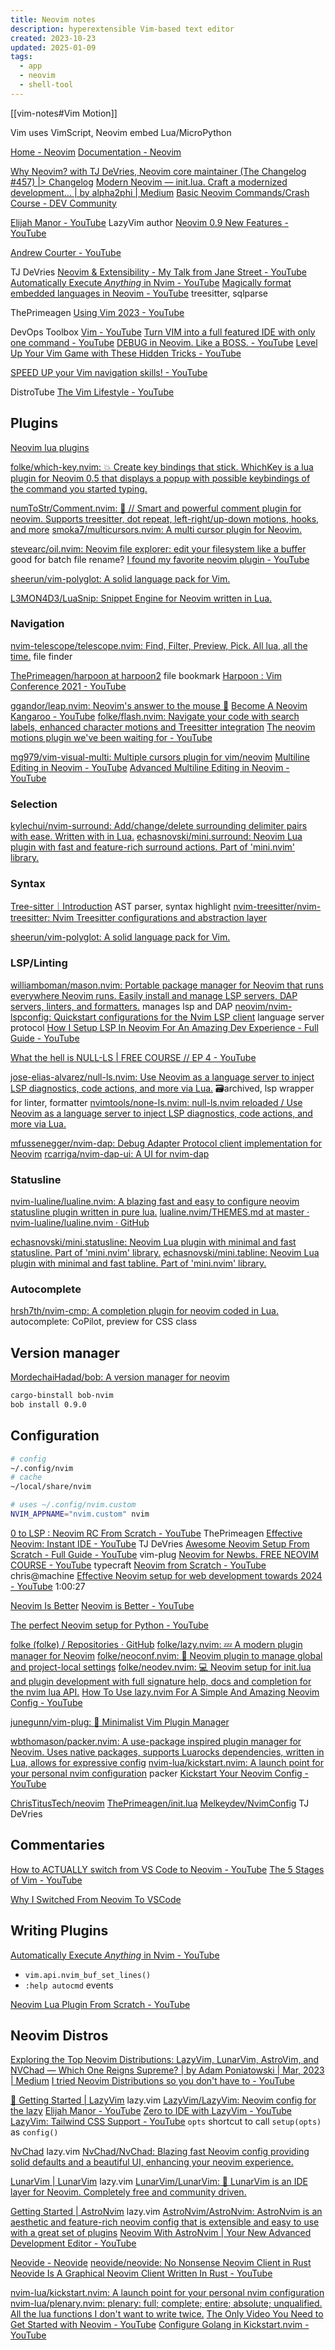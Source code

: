 ```yaml
---
title: Neovim notes
description: hyperextensible Vim-based text editor
created: 2023-10-23
updated: 2025-01-09
tags:
  - app
  - neovim
  - shell-tool
---
```


[[vim-notes#Vim Motion]]

Vim uses VimScript, Neovim embed Lua/MicroPython

[Home - Neovim](https://neovim.io/)
[Documentation - Neovim](https://neovim.io/doc/)

[Why Neovim? with TJ DeVries, Neovim core maintainer (The Changelog #457) |> Changelog](https://changelog.com/podcast/457)
[Modern Neovim — init.lua. Craft a modernized development… | by alpha2phi | Medium](https://alpha2phi.medium.com/modern-neovim-init-lua-ab1220e3ecc1)
[Basic Neovim Commands/Crash Course - DEV Community](https://dev.to/arafat4693/basic-neovim-commands-4hmi)

[Elijah Manor - YouTube](https://www.youtube.com/@ElijahManor) LazyVim author
[Neovim 0.9 New Features - YouTube](https://www.youtube.com/watch?v=3TRouzuWOuQ)

[Andrew Courter - YouTube](https://www.youtube.com/@ascourter)

TJ DeVries
[Neovim & Extensibility - My Talk from Jane Street - YouTube](https://www.youtube.com/watch?v=MQBr9hwf0BY)
[Automatically Execute _Anything_ in Nvim - YouTube](https://www.youtube.com/watch?v=9gUatBHuXE0)
[Magically format embedded languages in Neovim - YouTube](https://www.youtube.com/watch?v=v3o9YaHBM4Q) treesitter, sqlparse

ThePrimeagen
[Using Vim 2023 - YouTube](https://www.youtube.com/watch?v=FrMRyXtiJkc)

DevOps Toolbox
[Vim - YouTube](https://www.youtube.com/playlist?list=PLmcTCfaoOo_grgVqU7UbOx7_RG9kXPgEr)
[Turn VIM into a full featured IDE with only one command - YouTube](https://www.youtube.com/watch?v=Mtgo-nP_r8Y)
[DEBUG in Neovim. Like a BOSS. - YouTube](https://www.youtube.com/watch?v=RziPWdTzSV8)
[Level Up Your Vim Game with These Hidden Tricks - YouTube](https://www.youtube.com/watch?v=ixJWAP1L6jc)

[SPEED UP your Vim navigation skills! - YouTube](https://www.youtube.com/watch?v=GYVbYCST_Yc)

DistroTube
[The Vim Lifestyle - YouTube](https://www.youtube.com/playlist?list=PL5--8gKSku15tivUyt0D-mERePLEzrWUz)

## Plugins

[Neovim lua plugins](https://nvimluau.dev/)

[folke/which-key.nvim: 💥 Create key bindings that stick. WhichKey is a lua plugin for Neovim 0.5 that displays a popup with possible keybindings of the command you started typing.](https://github.com/folke/which-key.nvim)

[numToStr/Comment.nvim: :brain: // Smart and powerful comment plugin for neovim. Supports treesitter, dot repeat, left-right/up-down motions, hooks, and more](https://github.com/numToStr/Comment.nvim)
[smoka7/multicursors.nvim: A multi cursor plugin for Neovim.](https://github.com/smoka7/multicursors.nvim)

[stevearc/oil.nvim: Neovim file explorer: edit your filesystem like a buffer](https://github.com/stevearc/oil.nvim) good for batch file rename?
[I found my favorite neovim plugin - YouTube](https://www.youtube.com/watch?v=93R9Gk_nI2A)

[sheerun/vim-polyglot: A solid language pack for Vim.](https://github.com/sheerun/vim-polyglot)

[L3MON4D3/LuaSnip: Snippet Engine for Neovim written in Lua.](https://github.com/L3MON4D3/LuaSnip)

### Navigation

[nvim-telescope/telescope.nvim: Find, Filter, Preview, Pick. All lua, all the time.](https://github.com/nvim-telescope/telescope.nvim) file finder

[ThePrimeagen/harpoon at harpoon2](https://github.com/ThePrimeagen/harpoon/tree/harpoon2) file bookmark
[Harpoon : Vim Conference 2021 - YouTube](https://www.youtube.com/watch?v=Qnos8aApa9g)

[ggandor/leap.nvim: Neovim's answer to the mouse 🦘](https://github.com/ggandor/leap.nvim)
[Become A Neovim Kangaroo - YouTube](https://www.youtube.com/watch?v=2KLFjhGjmbI)
[folke/flash.nvim: Navigate your code with search labels, enhanced character motions and Treesitter integration](https://github.com/folke/flash.nvim)
[The neovim motions plugin we've been waiting for - YouTube](https://www.youtube.com/watch?v=GcWYUumEsZo)

[mg979/vim-visual-multi: Multiple cursors plugin for vim/neovim](https://github.com/mg979/vim-visual-multi)
[Multiline Editing in Neovim - YouTube](https://www.youtube.com/watch?v=p4D8-brdrZo)
[Advanced Multiline Editing in Neovim - YouTube](https://www.youtube.com/watch?v=N-X_zjU5INs)

### Selection

[kylechui/nvim-surround: Add/change/delete surrounding delimiter pairs with ease. Written with in Lua.](https://github.com/kylechui/nvim-surround)
[echasnovski/mini.surround: Neovim Lua plugin with fast and feature-rich surround actions. Part of 'mini.nvim' library.](https://github.com/echasnovski/mini.surround)

### Syntax

[Tree-sitter｜Introduction](https://tree-sitter.github.io/tree-sitter/) AST parser, syntax highlight
[nvim-treesitter/nvim-treesitter: Nvim Treesitter configurations and abstraction layer](https://github.com/nvim-treesitter/nvim-treesitter)

[sheerun/vim-polyglot: A solid language pack for Vim.](https://github.com/sheerun/vim-polyglot)

### LSP/Linting

[williamboman/mason.nvim: Portable package manager for Neovim that runs everywhere Neovim runs. Easily install and manage LSP servers, DAP servers, linters, and formatters.](https://github.com/williamboman/mason.nvim) manages lsp and DAP
[neovim/nvim-lspconfig: Quickstart configurations for the Nvim LSP client](https://github.com/neovim/nvim-lspconfig) language server protocol
[How I Setup LSP In Neovim For An Amazing Dev Experience - Full Guide - YouTube](https://www.youtube.com/watch?v=NL8D8EkphUw)

[What the hell is NULL-LS | FREE COURSE // EP 4 - YouTube](https://www.youtube.com/watch?v=SxuwQJ0JHMU)

[jose-elias-alvarez/null-ls.nvim: Use Neovim as a language server to inject LSP diagnostics, code actions, and more via Lua.](https://github.com/jose-elias-alvarez/null-ls.nvim) 🗃️archived, lsp wrapper for linter, formatter
[nvimtools/none-ls.nvim: null-ls.nvim reloaded / Use Neovim as a language server to inject LSP diagnostics, code actions, and more via Lua.](https://github.com/nvimtools/none-ls.nvim)

[mfussenegger/nvim-dap: Debug Adapter Protocol client implementation for Neovim](https://github.com/mfussenegger/nvim-dap)
[rcarriga/nvim-dap-ui: A UI for nvim-dap](https://github.com/rcarriga/nvim-dap-ui)

### Statusline

[nvim-lualine/lualine.nvim: A blazing fast and easy to configure neovim statusline plugin written in pure lua.](https://github.com/nvim-lualine/lualine.nvim)
[lualine.nvim/THEMES.md at master · nvim-lualine/lualine.nvim · GitHub](https://github.com/nvim-lualine/lualine.nvim/blob/master/THEMES.md)

[echasnovski/mini.statusline: Neovim Lua plugin with minimal and fast statusline. Part of 'mini.nvim' library.](https://github.com/echasnovski/mini.statusline)
[echasnovski/mini.tabline: Neovim Lua plugin with minimal and fast tabline. Part of 'mini.nvim' library.](https://github.com/echasnovski/mini.tabline)

### Autocomplete

[hrsh7th/nvim-cmp: A completion plugin for neovim coded in Lua.](https://github.com/hrsh7th/nvim-cmp) autocomplete: CoPilot, preview for CSS class

## Version manager

[MordechaiHadad/bob: A version manager for neovim](https://github.com/MordechaiHadad/bob)

```sh
cargo-binstall bob-nvim
bob install 0.9.0
```

## Configuration

```sh
# config
~/.config/nvim
# cache
~/local/share/nvim
```

```sh
# uses ~/.config/nvim.custom
NVIM_APPNAME="nvim.custom" nvim
```

[0 to LSP : Neovim RC From Scratch - YouTube](https://www.youtube.com/watch?v=w7i4amO_zaE) ThePrimeagen
[Effective Neovim: Instant IDE - YouTube](https://www.youtube.com/watch?v=stqUbv-5u2s) TJ DeVries
[Awesome Neovim Setup From Scratch - Full Guide - YouTube](https://www.youtube.com/watch?v=JWReY93Vl6g) vim-plug
[Neovim for Newbs. FREE NEOVIM COURSE - YouTube](https://www.youtube.com/playlist?list=PLsz00TDipIffreIaUNk64KxTIkQaGguqn) typecraft
[Neovim from Scratch - YouTube](https://www.youtube.com/playlist?list=PLhoH5vyxr6Qq41NFL4GvhFp-WLd5xzIzZ) chris@machine
[Effective Neovim setup for web development towards 2024 - YouTube](https://www.youtube.com/watch?v=fFHlfbKVi30) 1:00:27

[Neovim Is Better](https://christitus.com/neovim-is-better/)
[Neovim is Better - YouTube](https://www.youtube.com/watch?v=6VbOLOuiHUI)

[The perfect Neovim setup for Python - YouTube](https://www.youtube.com/watch?v=4BnVeOUeZxc)

[folke (folke) / Repositories · GitHub](https://github.com/folke?tab=repositories&type=source)
[folke/lazy.nvim: 💤 A modern plugin manager for Neovim](https://github.com/folke/lazy.nvim)
[folke/neoconf.nvim: 💼 Neovim plugin to manage global and project-local settings](https://github.com/folke/neoconf.nvim)
[folke/neodev.nvim: 💻 Neovim setup for init.lua and plugin development with full signature help, docs and completion for the nvim lua API.](https://github.com/folke/neodev.nvim)
[How To Use lazy.nvim For A Simple And Amazing Neovim Config - YouTube](https://www.youtube.com/watch?v=6mxWayq-s9I)

[junegunn/vim-plug: :hibiscus: Minimalist Vim Plugin Manager](https://github.com/junegunn/vim-plug)

[wbthomason/packer.nvim: A use-package inspired plugin manager for Neovim. Uses native packages, supports Luarocks dependencies, written in Lua, allows for expressive config](https://github.com/wbthomason/packer.nvim)
[nvim-lua/kickstart.nvim: A launch point for your personal nvim configuration](https://github.com/nvim-lua/kickstart.nvim) packer
[Kickstart Your Neovim Config - YouTube](https://www.youtube.com/watch?v=hnTXJGm8VBA)

[ChrisTitusTech/neovim](https://github.com/ChrisTitusTech/Neovim)
[ThePrimeagen/init.lua](https://github.com/ThePrimeagen/init.lua)
[Melkeydev/NvimConfig](https://github.com/Melkeydev/NvimConfig) TJ DeVries

## Commentaries

[How to ACTUALLY switch from VS Code to Neovim - YouTube](https://www.youtube.com/watch?v=aCgDs8Nv-jo)
[The 5 Stages of Vim - YouTube](https://www.youtube.com/watch?v=uYXlgZKdsFM)

[Why I Switched From Neovim To VSCode](https://www.nexxel.dev/blog/neovim-to-vscode)

## Writing Plugins

[Automatically Execute _Anything_ in Nvim - YouTube](https://www.youtube.com/watch?v=9gUatBHuXE0)

- `vim.api.nvim_buf_set_lines()`
- `:help autocmd` events

[Neovim Lua Plugin From Scratch - YouTube](https://www.youtube.com/watch?v=n4Lp4cV8YR0)

## Neovim Distros

[Exploring the Top Neovim Distributions: LazyVim, LunarVim, AstroVim, and NVChad — Which One Reigns Supreme? | by Adam Poniatowski | Mar, 2023 | Medium](https://medium.com/@adaml.poniatowski/exploring-the-top-neovim-distributions-lazyvim-lunarvim-astrovim-and-nvchad-which-one-reigns-3adcdbfa478d)
[I tried Neovim Distributions so you don't have to - YouTube](https://www.youtube.com/watch?v=bbHtl0Pxzj8)

[🚀 Getting Started | LazyVim](https://www.lazyvim.org/) lazy.vim
[LazyVim/LazyVim: Neovim config for the lazy](https://github.com/LazyVim/LazyVim)
[Elijah Manor - YouTube](https://www.youtube.com/@ElijahManor)
[Zero to IDE with LazyVim - YouTube](https://www.youtube.com/watch?v=N93cTbtLCIM)
[LazyVim: Tailwind CSS Support - YouTube](https://www.youtube.com/watch?v=_NiWhZeR-MY)
`opts` shortcut to call `setup(opts)` as `config()`

[NvChad](https://nvchad.com/) lazy.vim
[NvChad/NvChad: Blazing fast Neovim config providing solid defaults and a beautiful UI, enhancing your neovim experience.](https://github.com/NvChad/NvChad)

[LunarVim | LunarVim](https://www.lunarvim.org/) lazy.vim
[LunarVim/LunarVim: 🌙 LunarVim is an IDE layer for Neovim. Completely free and community driven.](https://github.com/lunarvim/lunarvim)

[Getting Started | AstroNvim](https://astronvim.com/) lazy.vim
[AstroNvim/AstroNvim: AstroNvim is an aesthetic and feature-rich neovim config that is extensible and easy to use with a great set of plugins](https://github.com/AstroNvim/AstroNvim)
[Neovim With AstroNvim | Your New Advanced Development Editor - YouTube](https://www.youtube.com/watch?v=GEHPiZ10gOk)

[Neovide - Neovide](https://neovide.dev/)
[neovide/neovide: No Nonsense Neovim Client in Rust](https://github.com/neovide/neovide)
[Neovide Is A Graphical Neovim Client Written In Rust - YouTube](https://www.youtube.com/watch?v=Vd5AACp6GG0)

[nvim-lua/kickstart.nvim: A launch point for your personal nvim configuration](https://github.com/nvim-lua/kickstart.nvim)
[nvim-lua/plenary.nvim: plenary: full; complete; entire; absolute; unqualified. All the lua functions I don't want to write twice.](https://github.com/nvim-lua/plenary.nvim)
[The Only Video You Need to Get Started with Neovim - YouTube](https://www.youtube.com/watch?v=m8C0Cq9Uv9o)
[Configure Golang in Kickstart.nvim - YouTube](https://www.youtube.com/watch?v=CNYqPnaCgJw)
